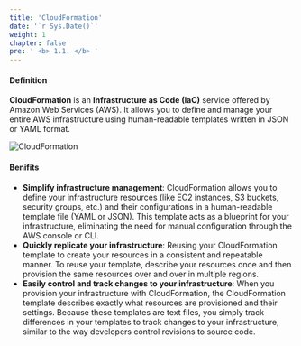 ```yaml
---
title: 'CloudFormation'
date: '`r Sys.Date()`'
weight: 1
chapter: false
pre: ' <b> 1.1. </b> '
---
```


#### Definition

**CloudFormation** is an **Infrastructure as Code (IaC)** service offered by Amazon Web Services (AWS). It allows you to define and manage your entire AWS infrastructure using human-readable templates written in JSON or YAML format.

![CloudFormation](../../images/Working-of-AWS-CloudFormation.png)

#### Benifits

- **Simplify infrastructure management**: CloudFormation allows you to define your infrastructure resources (like EC2 instances, S3 buckets, security groups, etc.) and their configurations in a human-readable template file (YAML or JSON). This template acts as a blueprint for your infrastructure, eliminating the need for manual configuration through the AWS console or CLI.
- **Quickly replicate your infrastructure**: Reusing your CloudFormation template to create your resources in a consistent and repeatable manner. To reuse your template, describe your resources once and then provision the same resources over and over in multiple regions.
- **Easily control and track changes to your infrastructure**: When you provision your infrastructure with CloudFormation, the CloudFormation template describes exactly what resources are provisioned and their settings. Because these templates are text files, you simply track differences in your templates to track changes to your infrastructure, similar to the way developers control revisions to source code.
